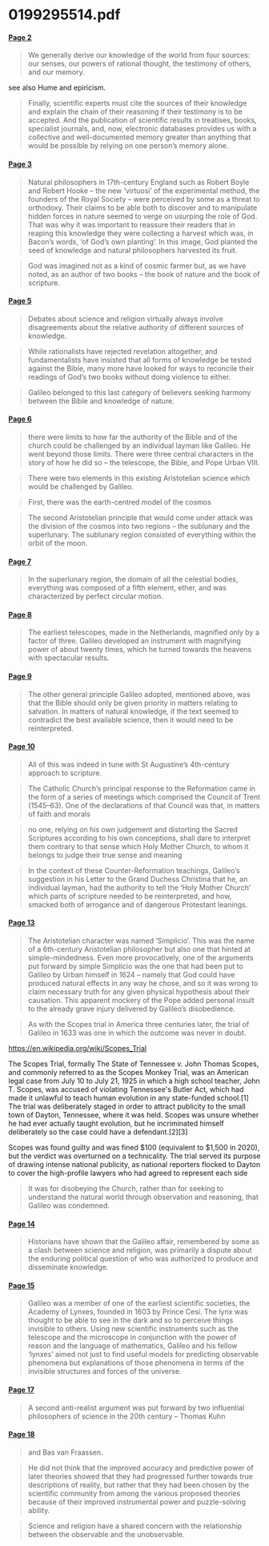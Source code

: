 # 0199295514.pdf


#### [Page 2](highlights://03_Dixon_Chapter2#page=2)

> We generally derive our knowledge of the world from four
> sources: our senses, our powers of rational thought, the
> testimony of others, and our memory.

see also Hume and epiricism.

> Finally, scientific experts must cite the sources of their
> knowledge and explain the chain of their reasoning if their
> testimony is to be accepted. And the publication of scientific
> results in treatises, books, specialist journals, and, now,
> electronic databases provides us with a collective and
> well-documented memory greater than anything that would be
> possible by relying on one person’s memory alone.

#### [Page 3](highlights://03_Dixon_Chapter2#page=3)

> Natural philosophers in 17th-century England such as Robert
> Boyle and Robert Hooke – the new ‘virtuosi’ of the experimental
> method, the founders of the Royal Society – were perceived by
> some as a threat to orthodoxy. Their claims to be able both to
> discover and to manipulate hidden forces in nature seemed to
> verge on usurping the role of God. That was why it was important
> to reassure their readers that in reaping this knowledge they
> were collecting a harvest which was, in Bacon’s words, ‘of God’s
> own planting’. In this image, God planted the seed of knowledge
> and natural philosophers harvested its fruit.

> God was imagined not as a kind of cosmic farmer but, as we have
> noted, as an author of two books – the book of nature and the
> book of scripture.

#### [Page 5](highlights://03_Dixon_Chapter2#page=5)

> Debates about science and religion virtually always involve
> disagreements about the relative authority of different sources
> of knowledge.

> While rationalists have rejected revelation altogether, and
> fundamentalists have insisted that all forms of knowledge be
> tested against the Bible, many more have looked for ways to
> reconcile their readings of God’s two books without doing
> violence to either.

> Galileo belonged to this last category of believers seeking
> harmony between the Bible and knowledge of nature.

#### [Page 6](highlights://03_Dixon_Chapter2#page=6)

> there were limits to how far the authority of the Bible and of
> the church could be challenged by an individual layman like
> Galileo. He went beyond those limits. There were three central
> characters in the story of how he did so – the telescope, the
> Bible, and Pope Urban VIII.

> There were two elements in this existing Aristotelian science
> which would be challenged by Galileo.

> First, there was the earth-centred model of the cosmos

> The second Aristotelian principle that would come under attack
> was the division of the cosmos into two regions – the sublunary
> and the superlunary. The sublunary region consisted of
> everything within the orbit of the moon.

#### [Page 7](highlights://03_Dixon_Chapter2#page=7)

> In the superlunary region, the domain of all the celestial
> bodies, everything was composed of a fifth element, ether, and
> was characterized by perfect circular motion.

#### [Page 8](highlights://03_Dixon_Chapter2#page=8)

> The earliest telescopes, made in the Netherlands, magnified only
> by a factor of three. Galileo developed an instrument with
> magnifying power of about twenty times, which he turned towards
> the heavens with spectacular results.

#### [Page 9](highlights://03_Dixon_Chapter2#page=9)

> The other general principle Galileo adopted, mentioned above,
> was that the Bible should only be given priority in matters
> relating to salvation. In matters of natural knowledge, if the
> text seemed to contradict the best available science, then it
> would need to be reinterpreted.

#### [Page 10](highlights://03_Dixon_Chapter2#page=10)

> All of this was indeed in tune with St Augustine’s 4th-century
> approach to scripture.

> The Catholic Church’s principal response to the Reformation came
> in the form of a series of meetings which comprised the Council
> of Trent (1545–63). One of the declarations of that Council was
> that, in matters of faith and morals

> no one, relying on his own judgement and distorting the Sacred
> Scriptures according to his own conceptions, shall dare to
> interpret them contrary to that sense which Holy Mother Church,
> to whom it belongs to judge their true sense and meaning

> In the context of these Counter-Reformation teachings, Galileo’s
> suggestion in his Letter to the Grand Duchess Christina that he,
> an individual layman, had the authority to tell the ‘Holy Mother
> Church’ which parts of scripture needed to be reinterpreted, and
> how, smacked both of arrogance and of dangerous Protestant
> leanings.

#### [Page 13](highlights://03_Dixon_Chapter2#page=13)

> The Aristotelian character was named ‘Simplicio’. This was the
> name of a 6th-century Aristotelian philosopher but also one that
> hinted at simple-mindedness. Even more provocatively, one of the
> arguments put forward by simple Simplicio was the one that had
> been put to Galileo by Urban himself in 1624 – namely that God
> could have produced natural effects in any way he chose, and so
> it was wrong to claim necessary truth for any given physical
> hypothesis about their causation. This apparent mockery of the
> Pope added personal insult to the already grave injury delivered
> by Galileo’s disobedience.

> As with the Scopes trial in America three centuries later, the
> trial of Galileo in 1633 was one in which the outcome was never
> in doubt.

https://en.wikipedia.org/wiki/Scopes_Trial

The Scopes Trial, formally The State of Tennessee v. John Thomas Scopes, and commonly referred to as the Scopes Monkey Trial, was an American legal case from July 10 to July 21, 1925 in which a high school teacher, John T. Scopes, was accused of violating Tennessee's Butler Act, which had made it unlawful to teach human evolution in any state-funded school.[1] The trial was deliberately staged in order to attract publicity to the small town of Dayton, Tennessee, where it was held. Scopes was unsure whether he had ever actually taught evolution, but he incriminated himself deliberately so the case could have a defendant.[2][3]

Scopes was found guilty and was fined $100 (equivalent to $1,500 in 2020), but the verdict was overturned on a technicality. The trial served its purpose of drawing intense national publicity, as national reporters flocked to Dayton to cover the high-profile lawyers who had agreed to represent each side

> It was for disobeying the Church, rather than for seeking to
> understand the natural world through observation and reasoning,
> that Galileo was condemned.

#### [Page 14](highlights://03_Dixon_Chapter2#page=14)

> Historians have shown that the Galileo affair, remembered by
> some as a clash between science and religion, was primarily a
> dispute about the enduring political question of who was
> authorized to produce and disseminate knowledge.

#### [Page 15](highlights://03_Dixon_Chapter2#page=15)

> Galileo was a member of one of the earliest scientific
> societies, the Academy of Lynxes, founded in 1603 by Prince
> Cesi. The lynx was thought to be able to see in the dark and so
> to perceive things invisible to others. Using new scientific
> instruments such as the telescope and the microscope in
> conjunction with the power of reason and the language of
> mathematics, Galileo and his fellow ‘lynxes’ aimed not just to
> find useful models for predicting observable phenomena but
> explanations of those phenomena in terms of the invisible
> structures and forces of the universe.

#### [Page 17](highlights://03_Dixon_Chapter2#page=17)

> A second anti-realist argument was put forward by two
> influential philosophers of science in the 20th century – Thomas
> Kuhn

#### [Page 18](highlights://03_Dixon_Chapter2#page=18)

> and Bas van Fraassen.

> He did not think that the improved accuracy and predictive power
> of later theories showed that they had progressed further
> towards true descriptions of reality, but rather that they had
> been chosen by the scientific community from among the various
> proposed theories because of their improved instrumental power
> and puzzle-solving ability.

> Science and religion have a shared concern with the relationship
> between the observable and the unobservable.


